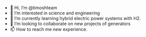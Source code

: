- 👋 Hi, I’m @timoshteam
- 👀 I’m interested in science and engineering
- 🌱 I’m currently learning hybrid electric power systems with H2.
- 💞️ I’m looking to collaborate on new projects of  generators
- 📫 How to reach me new experience.

<!---
timoshteam/timoshteam is a ✨ special ✨ repository because its `README.md` (this file) appears on your GitHub profile.
You can click the Preview link to take a look at your changes.
--->
